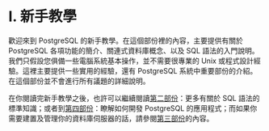# I. 新手教學

歡迎來到 PostgreSQL 的新手教學。在這個部份裡的內容，主要提供有關於 PostgreSQL 各項功能的簡介、關連式資料庫概念、以及 SQL 語法的入門說明。我們只假設您俱備一些電腦系統基本操作，並不需要很專業的 Unix 或程式設計經驗。這裡主要提供一些實用的經驗，還有 PostgreSQL 系統中重要部份的介紹。在這個部份並不會進行所有議題的詳細說明。

在你閱讀完新手教學之後，也許可以繼續閱讀[第二部份](../the-sql-language/)：更多有關於 SQL 語法的標準知識；或者到[第四部份](../client-interfaces/)：瞭解如何開發 PostgreSQL 的應用程式；而如果你需要建置及管理你的資料庫伺服器的話，請參閱[第三部份](../server-administration/)的內容。

